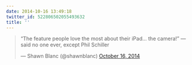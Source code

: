 ```yaml
---
date: 2014-10-16 13:49:18
twitter_id: 522806502055493632
title: ''
---
```


<blockquote class="twitter-tweet"><p lang="en" dir="ltr">“The feature people love the most about their iPad… the camera!” — said no one ever, except Phil Schiller</p>&mdash; Shawn Blanc (@shawnblanc) <a href="https://twitter.com/shawnblanc/status/522806249805848576?ref_src=twsrc%5Etfw">October 16, 2014</a></blockquote>
<script async src="https://platform.twitter.com/widgets.js" charset="utf-8"></script>
